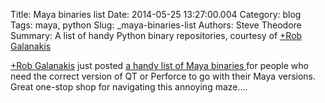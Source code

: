 Title: Maya binaries list
Date: 2014-05-25 13:27:00.004
Category: blog
Tags: maya, python
Slug: _maya-binaries-list
Authors: Steve Theodore
Summary: A list of handy Python binary repositories, courtesy of [+Rob Galanakis](https://plus.google.com/112207898076601628221) 

[+Rob Galanakis](https://plus.google.com/112207898076601628221)  just posted [a handy list of Maya binaries ](http://www.robg3d.com/maya-windows-binaries/)for people who need the correct version of QT or Perforce to go with their Maya versions.  Great one-stop shop for navigating this annoying maze....

  


